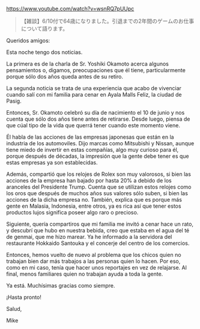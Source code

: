 https://www.youtube.com/watch?v=wsnRQ7pUUpc

> 【雑談】6/10付で64歳になりました。引退までの2年間のゲームのお仕事について語ります。



Queridos amigos:

Esta noche tengo dos noticias.

La primera es de la charla de Sr. Yoshiki Okamoto acerca algunos pensamientos o, digamos, preocupaciones que él tiene, particularmente porque sólo dos años queda antes de su retiro.

La segunda noticia se trata de una experiencia que acabo de vivenciar cuando salí con mi familia para cenar en Ayala Malls Feliz, la ciudad de Pasig.

Entonces, Sr. Okamoto celebró su día de nacimiento el 10 de junio y nos cuenta que sólo dos años tiene antes de retirarse. Desde luego, piensa de que cúal tipo de la vida que querrá tener cuando este momento viene.

Él habla de las acciones de las empresas japonesas que están en la industria de los automoviles. Dijo marcas como Mitsubishi y Nissan, aunque tiene miedo de invertir en estas compañías, algo muy curioso para él, porque después de décadas, la impresión que la gente debe tener es que estas empresas ya son establecidas. 

Además, compartió que los relojes de Rolex son muy valorosos, si bien las acciones de la empresa han bajado por hasta 20% a debido de los aranceles del Presidente Trump. Cuenta que se utilizan estos relojes como los oros que después de muchos años sus valores sólo suben, si bien las acciones de la dicha empresa no. También, explica que es porque más gente en Malasia, Indonesia, entre otros, ya es rica así que tener estos productos lujos significa poseer algo raro o precioso.

Siguiente, quería compartiros que mi familia me invitó a cenar hace un rato, y descubrí que hubo en nuestra bebida, creo que estaba en el agua del té de genmai, que me hizo marear. Ya he informado a la servidora del restaurante Hokkaido Santouka y el concerje del centro de los comercios. 

Entonces, hemos vuelto de nuevo al problema que los chicos quien no trabajan bien dar más trabajos a las personas quien lo hacen. Por eso, como en mi caso, tenía que hacer unos reportajes en vez de relajarse. Al final, menos familiares quien no trabajan ayuda a toda la gente.

Ya está. Muchísimas gracias como siempre.

¡Hasta pronto!

Salud,

Mike
